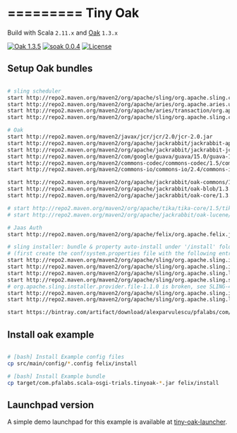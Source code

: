 =========
Tiny Oak
=========

Build with Scala ```2.11.x``` and [Oak](https://jackrabbit.apache.org/oak/) ```1.3.x```

[![Oak 1.3.5](https://img.shields.io/badge/Oak-1.3.5-green.svg)](https://jackrabbit.apache.org/oak)
[![soak 0.0.4](https://img.shields.io/badge/soak-0.0.4-blue.svg)](https://github.com/alexparvulescu/soak)
[![License](http://img.shields.io/:license-Apache%202-red.svg)](http://www.apache.org/licenses/LICENSE-2.0.txt)

Setup Oak bundles
-----------------

```bash

# sling scheduler
start http://repo2.maven.org/maven2/org/apache/sling/org.apache.sling.commons.threads/3.2.0/org.apache.sling.commons.threads-3.2.0.jar
start http://repo2.maven.org/maven2/org/apache/aries/org.apache.aries.util/1.1.0/org.apache.aries.util-1.1.0.jar
start http://repo2.maven.org/maven2/org/apache/aries/transaction/org.apache.aries.transaction.manager/1.1.0/org.apache.aries.transaction.manager-1.1.0.jar
start http://repo2.maven.org/maven2/org/apache/sling/org.apache.sling.commons.scheduler/2.4.8/org.apache.sling.commons.scheduler-2.4.8.jar

# Oak
start http://repo2.maven.org/maven2/javax/jcr/jcr/2.0/jcr-2.0.jar
start http://repo2.maven.org/maven2/org/apache/jackrabbit/jackrabbit-api/2.11.0/jackrabbit-api-2.11.0.jar
start http://repo2.maven.org/maven2/org/apache/jackrabbit/jackrabbit-jcr-commons/2.11.0/jackrabbit-jcr-commons-2.11.0.jar
start http://repo2.maven.org/maven2/com/google/guava/guava/15.0/guava-15.0.jar
start http://repo2.maven.org/maven2/commons-codec/commons-codec/1.5/commons-codec-1.5.jar
start http://repo2.maven.org/maven2/commons-io/commons-io/2.4/commons-io-2.4.jar

start http://repo2.maven.org/maven2/org/apache/jackrabbit/oak-commons/1.3.5/oak-commons-1.3.5.jar
start http://repo2.maven.org/maven2/org/apache/jackrabbit/oak-blob/1.3.5/oak-blob-1.3.5.jar
start http://repo2.maven.org/maven2/org/apache/jackrabbit/oak-core/1.3.5/oak-core-1.3.5.jar

# start http://repo2.maven.org/maven2/org/apache/tika/tika-core/1.5/tika-core-1.5.jar
# start http://repo2.maven.org/maven2/org/apache/jackrabbit/oak-lucene/1.3.4/oak-lucene-1.3.4.jar

# Jaas Auth
start http://repo2.maven.org/maven2/org/apache/felix/org.apache.felix.jaas/0.0.2/org.apache.felix.jaas-0.0.2.jar

# sling installer: bundle & property auto-install under '/install' folder
# (first create the conf/system.properties file with the following entry 'sling.fileinstall.dir=install')
start http://repo2.maven.org/maven2/org/apache/sling/org.apache.sling.installer.core/3.6.6/org.apache.sling.installer.core-3.6.6.jar
start http://repo2.maven.org/maven2/org/apache/sling/org.apache.sling.installer.factory.configuration/1.1.2/org.apache.sling.installer.factory.configuration-1.1.2.jar
start http://repo2.maven.org/maven2/org/apache/sling/org.apache.sling.launchpad.api/1.2.0/org.apache.sling.launchpad.api-1.2.0.jar
start http://repo2.maven.org/maven2/org/apache/sling/org.apache.sling.settings/1.3.6/org.apache.sling.settings-1.3.6.jar
# org.apache.sling.installer.provider.file-1.1.0 is broken, see SLING-4478
start http://repo2.maven.org/maven2/org/apache/sling/org.apache.sling.installer.provider.file/1.0.4/org.apache.sling.installer.provider.file-1.0.4.jar
start http://repo2.maven.org/maven2/org/apache/sling/org.apache.sling.launchpad.installer/1.2.2/org.apache.sling.launchpad.installer-1.2.2.jar

start https://bintray.com/artifact/download/alexparvulescu/pfalabs/com/pfalabs/com.pfalabs.soak_2.11/0.0.4/com.pfalabs.soak_2.11-0.0.4.jar

```

Install oak example
-------------------

```bash

# [bash] Install Example config files 
cp src/main/config/*.config felix/install

# [bash] Install Example bundle
cp target/com.pfalabs.scala-osgi-trials.tinyoak-*.jar felix/install
```

Launchpad version
-----------------

A simple demo launchpad for this example is available at [tiny-oak-launcher](/tiny-oak-launcher).
